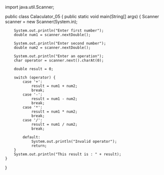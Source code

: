 

import java.util.Scanner;

public class Calaculator_05 {
    public static void main(String[] args) {
        Scanner scanner = new Scanner(System.in);

        System.out.println("Enter first number");
        double num1 = scanner.nextDouble();

        System.out.println("Enter second number");
        double num2 = scanner.nextDouble();

        System.out.println("Enter an operation");
        char operator = scanner.next().charAt(0);

        double result = 0;

        switch (operator) {
            case '+':
                result = num1 + num2;
                break;
            case '-':
                result = num1 - num2;
                break;
            case '*':
                result = num1 * num2;
                break;
            case '/':
                result = num1 / num2;
                break;

            default:
                System.out.println("Invalid operator");
                return;
        }
        System.out.println("This result is : " + result);
    }
}
